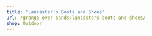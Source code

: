 ```yaml
---
title: "Lancaster's Boots and Shoes"
url: /grange-over-sands/lancasters-boots-and-shoes/
shop: Outdoor
---
```

